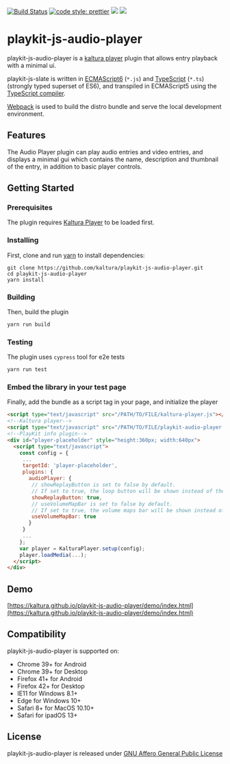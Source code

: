 [![Build Status](https://github.com/kaltura/playkit-js-audio-player/actions/workflows/run_canary_full_flow.yaml/badge.svg)](https://github.com/kaltura/playkit-js-audio-player/actions/workflows/run_canary_full_flow.yaml)
[![code style: prettier](https://img.shields.io/badge/code_style-prettier-ff69b4.svg?style=flat-square)](https://github.com/prettier/prettier)
[![](https://img.shields.io/npm/v/@playkit-js/audio-player/latest.svg)](https://www.npmjs.com/package/@playkit-js/audio-player)
[![](https://img.shields.io/npm/v/@playkit-js/audio-player/canary.svg)](https://www.npmjs.com/package/@playkit-js/audio-player/v/canary)

# playkit-js-audio-player

playkit-js-audio-player is a [kaltura player] plugin that allows entry playback with a minimal ui.

playkit-js-slate is written in [ECMAScript6] (`*.js`) and [TypeScript] (`*.ts`) (strongly typed superset of ES6),
and transpiled in ECMAScript5 using the [TypeScript compiler].

[Webpack] is used to build the distro bundle and serve the local development environment.

[kaltura player]: https://github.com/kaltura/kaltura-player-js.
[ecmascript6]: https://github.com/ericdouglas/ES6-Learning#articles--tutorials
[typescript]: https://www.typescriptlang.org/
[typescript compiler]: https://www.typescriptlang.org/docs/handbook/compiler-options.html
[webpack]: https://webpack.js.org/

## Features

The Audio Player plugin can play audio entries and video entries, and displays a minimal gui which contains the name, description and thumbnail of the entry, in addition to basic player controls.

## Getting Started

### Prerequisites

The plugin requires [Kaltura Player] to be loaded first.

[kaltura player]: https://github.com/kaltura/kaltura-player-js

### Installing

First, clone and run [yarn] to install dependencies:

[yarn]: https://yarnpkg.com/lang/en/

```
git clone https://github.com/kaltura/playkit-js-audio-player.git
cd playkit-js-audio-player
yarn install
```

### Building

Then, build the plugin

```javascript
yarn run build
```

### Testing

The plugin uses `cypress` tool for e2e tests

```javascript
yarn run test
```

### Embed the library in your test page

Finally, add the bundle as a script tag in your page, and initialize the player

```html
<script type="text/javascript" src="/PATH/TO/FILE/kaltura-player.js"></script>
<!--Kaltura player-->
<script type="text/javascript" src="/PATH/TO/FILE/playkit-audio-player.js"></script>
<!--PlayKit info plugin-->
<div id="player-placeholder" style="height:360px; width:640px">
  <script type="text/javascript">
    const config = {
     ...
     targetId: 'player-placeholder',
     plugins: {
       audioPlayer: {
        // showReplayButton is set to false by default.
        // If set to true, the loop button will be shown instead of the speed menu button
        showReplayButton: true,
        // useVolumeMapBar is set to false by default.
        // If set to true, the volume maps bar will be shown instead of default progress bar
        useVolumeMapBar: true
       }
     }
     ...
    };
    var player = KalturaPlayer.setup(config);
    player.loadMedia(...);
  </script>
</div>
```

## Demo

[https://kaltura.github.io/playkit-js-audio-player/demo/index.html](https://kaltura.github.io/playkit-js-audio-player/demo/index.html)

## Compatibility

playkit-js-audio-player is supported on:

- Chrome 39+ for Android
- Chrome 39+ for Desktop
- Firefox 41+ for Android
- Firefox 42+ for Desktop
- IE11 for Windows 8.1+
- Edge for Windows 10+
- Safari 8+ for MacOS 10.10+
- Safari for ipadOS 13+

## License

playkit-js-audio-player is released under [GNU Affero General Public License](LICENSE)

